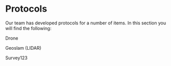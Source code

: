 # Protocols

Our team has developed protocols for a number of items.  In this section you will find the following:

Drone

Geoslam (LIDAR)

Survey123